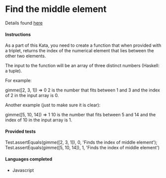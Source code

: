 # Find the middle element

Details found [here](https://www.codewars.com/kata/find-the-middle-element)

#### Instructions

As a part of this Kata, you need to create a function that when provided with a triplet, returns the index of the numerical element that lies between the other two elements.

The input to the function will be an array of three distinct numbers (Haskell: a tuple).

For example:

gimme([2, 3, 1]) => 0
2 is the number that fits between 1 and 3 and the index of 2 in the input array is 0.

Another example (just to make sure it is clear):

gimme([5, 10, 14]) => 1
10 is the number that fits between 5 and 14 and the index of 10 in the input array is 1.

#### Provided tests

Test.assertEquals(gimme([2, 3, 1]), 0, 'Finds the index of middle element');
Test.assertEquals(gimme([5, 10, 14]), 1, 'Finds the index of middle element')

#### Languages completed

- Javascript